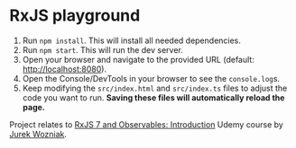 # RxJS playground

1. Run `npm install`. This will install all needed dependencies.
2. Run `npm start`. This will run the dev server.
3. Open your browser and navigate to the provided URL (default: [http://localhost:8080](http://localhost:8080/)).
4. Open the Console/DevTools in your browser to see the `console.log`s.
5. Keep modifying the `src/index.html` and `src/index.ts` files to adjust the code you want to run. **Saving these files will automatically reload the page.**

Project relates to [RxJS 7 and Observables: Introduction](https://www.udemy.com/course/rxjs-and-observables) Udemy course by [Jurek Wozniak](https://www.udemy.com/user/jerzy-wozniak).
